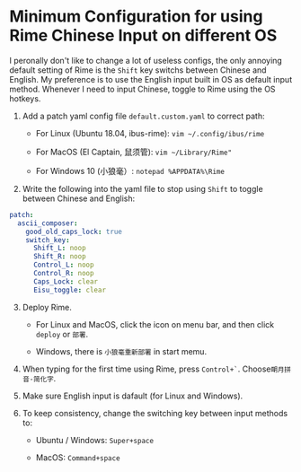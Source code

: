# Minimum Configuration for using Rime Chinese Input on different OS

I peronally don't like to change a lot of useless configs, the only annoying default setting of Rime is the `Shift` key switchs between Chinese and English. My preference is to use the English input built in OS as default input method. Whenever I need to input Chinese, toggle to Rime using the OS hotkeys.

1. Add a patch yaml config file `default.custom.yaml` to correct path:

    - For Linux (Ubuntu 18.04, ibus-rime):  `vim ~/.config/ibus/rime`
  
    - For MacOS (El Captain, 鼠须管): `vim ~/Library/Rime"`
  
    - For Windows 10 (小狼毫）: `notepad %APPDATA%\Rime`
  
2. Write the following into the yaml file to stop using `Shift` to toggle between Chinese and English:

```yaml
patch:
  ascii_composer:
    good_old_caps_lock: true
    switch_key:
      Shift_L: noop
      Shift_R: noop
      Control_L: noop
      Control_R: noop
      Caps_Lock: clear
      Eisu_toggle: clear
```

3. Deploy Rime.

    - For Linux and MacOS, click the icon on menu bar, and then click `deploy` or `部署`.
  
    - Windows, there is `小狼毫重新部署` in start memu.

4. When typing for the first time using Rime, press `` Control+` ``. Choose`朙月拼音-简化字`.

5. Make sure English input is dafault (for Linux and Windows).

6. To keep consistency, change the switching key between input methods to:

    - Ubuntu / Windows: `Super+space`
  
    - MacOS: `Command+space`
